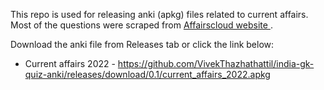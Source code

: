 This repo is used for releasing anki (apkg) files related to current affairs. Most of the questions were scraped from  [Affairscloud website ](affairscloud.com/). 

Download the anki file from Releases tab or click the link below:
- Current affairs 2022 - https://github.com/VivekThazhathattil/india-gk-quiz-anki/releases/download/0.1/current_affairs_2022.apkg

